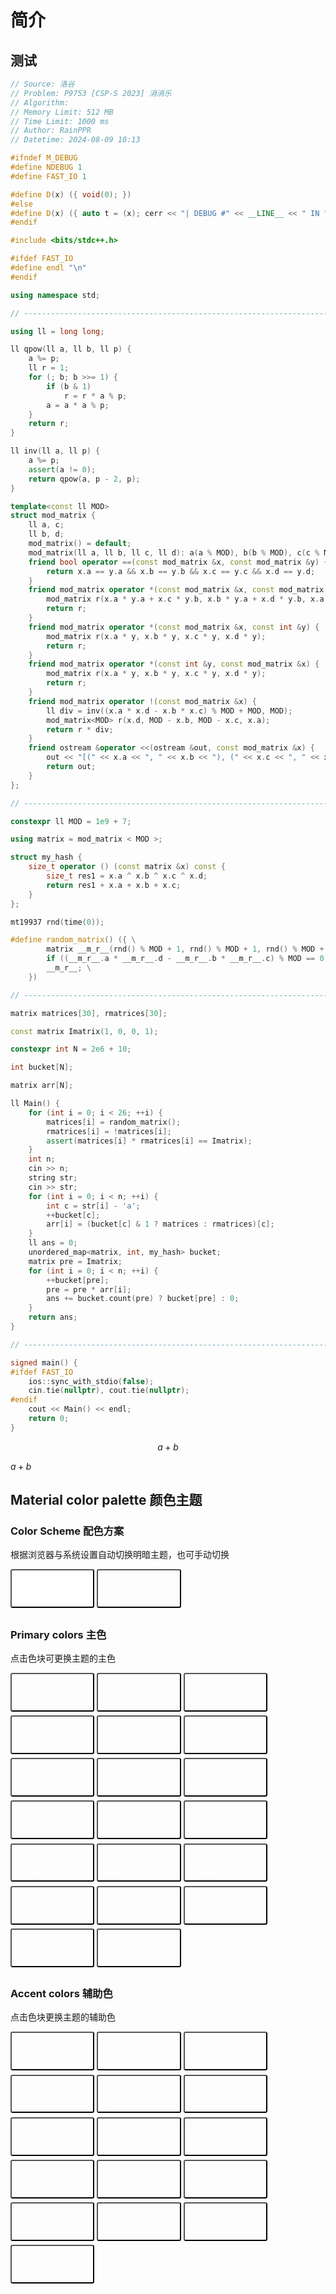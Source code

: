 # 简介

## 测试

```cpp
// Source: 洛谷
// Problem: P9753 [CSP-S 2023] 消消乐
// Algorithm:
// Memory Limit: 512 MB
// Time Limit: 1000 ms
// Author: RainPPR
// Datetime: 2024-08-09 10:13

#ifndef M_DEBUG
#define NDEBUG 1
#define FAST_IO 1

#define D(x) ({ void(0); })
#else
#define D(x) ({ auto t = (x); cerr << "| DEBUG #" << __LINE__ << " IN " << __FUNCTION__ << "() \t| \t" << #x << " = \t[" << t << "]\n"; void(0); })
#endif

#include <bits/stdc++.h>

#ifdef FAST_IO
#define endl "\n"
#endif

using namespace std;

// -----------------------------------------------------------------------------

using ll = long long;

ll qpow(ll a, ll b, ll p) {
	a %= p;
	ll r = 1;
	for (; b; b >>= 1) {
		if (b & 1)
			r = r * a % p;
		a = a * a % p;
	}
	return r;
}

ll inv(ll a, ll p) {
	a %= p;
	assert(a != 0);
	return qpow(a, p - 2, p);
}

template<const ll MOD>
struct mod_matrix {
	ll a, c;
	ll b, d;
	mod_matrix() = default;
	mod_matrix(ll a, ll b, ll c, ll d): a(a % MOD), b(b % MOD), c(c % MOD), d(d % MOD) {}
	friend bool operator ==(const mod_matrix &x, const mod_matrix &y) {
		return x.a == y.a && x.b == y.b && x.c == y.c && x.d == y.d;
	}
	friend mod_matrix operator *(const mod_matrix &x, const mod_matrix &y) {
		mod_matrix r(x.a * y.a + x.c * y.b, x.b * y.a + x.d * y.b, x.a * y.c + x.c * y.d, x.b * y.c + x.d * y.d);
		return r;
	}
	friend mod_matrix operator *(const mod_matrix &x, const int &y) {
		mod_matrix r(x.a * y, x.b * y, x.c * y, x.d * y);
		return r;
	}
	friend mod_matrix operator *(const int &y, const mod_matrix &x) {
		mod_matrix r(x.a * y, x.b * y, x.c * y, x.d * y);
		return r;
	}
	friend mod_matrix operator !(const mod_matrix &x) {
		ll div = inv((x.a * x.d - x.b * x.c) % MOD + MOD, MOD);
		mod_matrix<MOD> r(x.d, MOD - x.b, MOD - x.c, x.a);
		return r * div;
	}
	friend ostream &operator <<(ostream &out, const mod_matrix &x) {
		out << "[(" << x.a << ", " << x.b << "), (" << x.c << ", " << x.d << ")]";
		return out;
	}
};

// -----------------------------------------------------------------------------

constexpr ll MOD = 1e9 + 7;

using matrix = mod_matrix < MOD >;

struct my_hash {
	size_t operator () (const matrix &x) const {
		size_t res1 = x.a ^ x.b ^ x.c ^ x.d;
		return res1 + x.a + x.b + x.c;
	}
};

mt19937 rnd(time(0));

#define random_matrix() ({ \
		matrix __m_r__(rnd() % MOD + 1, rnd() % MOD + 1, rnd() % MOD + 1, rnd() % MOD + 1); \
		if ((__m_r__.a * __m_r__.d - __m_r__.b * __m_r__.c) % MOD == 0) ++__m_r__.a; \
		__m_r__; \
	})

// -----------------------------------------------------------------------------

matrix matrices[30], rmatrices[30];

const matrix Imatrix(1, 0, 0, 1);

constexpr int N = 2e6 + 10;

int bucket[N];

matrix arr[N];

ll Main() {
	for (int i = 0; i < 26; ++i) {
		matrices[i] = random_matrix();
		rmatrices[i] = !matrices[i];
		assert(matrices[i] * rmatrices[i] == Imatrix);
	}
	int n;
	cin >> n;
	string str;
	cin >> str;
	for (int i = 0; i < n; ++i) {
		int c = str[i] - 'a';
		++bucket[c];
		arr[i] = (bucket[c] & 1 ? matrices : rmatrices)[c];
	}
	ll ans = 0;
	unordered_map<matrix, int, my_hash> bucket;
	matrix pre = Imatrix;
	for (int i = 0; i < n; ++i) {
		++bucket[pre];
		pre = pre * arr[i];
		ans += bucket.count(pre) ? bucket[pre] : 0;
	}
	return ans;
}

// -----------------------------------------------------------------------------

signed main() {
#ifdef FAST_IO
	ios::sync_with_stdio(false);
	cin.tie(nullptr), cout.tie(nullptr);
#endif
	cout << Main() << endl;
	return 0;
}

```

$$
a+b
$$

$a+b$

## Material color palette 颜色主题

### Color Scheme 配色方案

根据浏览器与系统设置自动切换明暗主题，也可手动切换
<div class="tx-switch">
<button data-md-color-scheme="default"><code>Default</code></button>
<button data-md-color-scheme="slate"><code>Slate</code></button>
</div>
<script>
  var buttons = document.querySelectorAll("button[data-md-color-scheme]")
  Array.prototype.forEach.call(buttons, function(button) {
    button.addEventListener("click", function() {
      document.body.dataset.mdColorScheme = this.dataset.mdColorScheme;
      localStorage.setItem("data-md-color-scheme",this.dataset.mdColorScheme);
    })
  })
</script>

### Primary colors 主色

点击色块可更换主题的主色
<div class="tx-switch">
<button data-md-color-primary="red"><code>Red</code></button>
<button data-md-color-primary="pink"><code>Pink</code></button>
<button data-md-color-primary="purple"><code>Purple</code></button>
<button data-md-color-primary="deep-purple"><code>Deep Purple</code></button>
<button data-md-color-primary="indigo"><code>Indigo</code></button>
<button data-md-color-primary="blue"><code>Blue</code></button>
<button data-md-color-primary="light-blue"><code>Light Blue</code></button>
<button data-md-color-primary="cyan"><code>Cyan</code></button>
<button data-md-color-primary="teal"><code>Teal</code></button>
<button data-md-color-primary="green"><code>Green</code></button>
<button data-md-color-primary="light-green"><code>Light Green</code></button>
<button data-md-color-primary="lime"><code>Lime</code></button>
<button data-md-color-primary="yellow"><code>Yellow</code></button>
<button data-md-color-primary="amber"><code>Amber</code></button>
<button data-md-color-primary="orange"><code>Orange</code></button>
<button data-md-color-primary="deep-orange"><code>Deep Orange</code></button>
<button data-md-color-primary="brown"><code>Brown</code></button>
<button data-md-color-primary="grey"><code>Grey</code></button>
<button data-md-color-primary="blue-grey"><code>Blue Grey</code></button>
<button data-md-color-primary="white"><code>White</code></button>
</div>
<script>
  var buttons = document.querySelectorAll("button[data-md-color-primary]");
  Array.prototype.forEach.call(buttons, function(button) {
    button.addEventListener("click", function() {
      document.body.dataset.mdColorPrimary = this.dataset.mdColorPrimary;
      localStorage.setItem("data-md-color-primary",this.dataset.mdColorPrimary);
    })
  })
</script>

### Accent colors 辅助色

点击色块更换主题的辅助色
<div class="tx-switch">
<button data-md-color-accent="red"><code>Red</code></button>
<button data-md-color-accent="pink"><code>Pink</code></button>
<button data-md-color-accent="purple"><code>Purple</code></button>
<button data-md-color-accent="deep-purple"><code>Deep Purple</code></button>
<button data-md-color-accent="indigo"><code>Indigo</code></button>
<button data-md-color-accent="blue"><code>Blue</code></button>
<button data-md-color-accent="light-blue"><code>Light Blue</code></button>
<button data-md-color-accent="cyan"><code>Cyan</code></button>
<button data-md-color-accent="teal"><code>Teal</code></button>
<button data-md-color-accent="green"><code>Green</code></button>
<button data-md-color-accent="light-green"><code>Light Green</code></button>
<button data-md-color-accent="lime"><code>Lime</code></button>
<button data-md-color-accent="yellow"><code>Yellow</code></button>
<button data-md-color-accent="amber"><code>Amber</code></button>
<button data-md-color-accent="orange"><code>Orange</code></button>
<button data-md-color-accent="deep-orange"><code>Deep Orange</code></button>
</div>
<script>
  var buttons = document.querySelectorAll("button[data-md-color-accent]");
  Array.prototype.forEach.call(buttons, function(button) {
    button.addEventListener("click", function() {
      document.body.dataset.mdColorAccent = this.dataset.mdColorAccent;
      localStorage.setItem("data-md-color-accent",this.dataset.mdColorAccent);
    })
  })
</script>

<style>
button[data-md-color-accent]> code {
    background-color: var(--md-code-bg-color);
    color: var(--md-accent-fg-color);
  }
button[data-md-color-primary] > code {
    background-color: var(--md-code-bg-color);
    color: var(--md-primary-fg-color);
  }
button[data-md-color-primary='white'] > code {
    background-color: var(--md-primary-bg-color);
    color: var(--md-primary-fg-color);
  }
button[data-md-color-accent],button[data-md-color-primary],button[data-md-color-scheme]{
    width: 8.4rem;
    margin-bottom: .4rem;
    padding: 2.4rem .4rem .4rem;
    transition: background-color .25s,opacity .25s;
    border-radius: .2rem;
    color: #fff;
    font-size: .8rem;
    text-align: left;
    cursor: pointer;
}
button[data-md-color-accent]{
  background-color: var(--md-accent-fg-color);
}
button[data-md-color-primary]{
  background-color: var(--md-primary-fg-color);
}
button[data-md-color-scheme='default']{
  background-color: hsla(0, 0%, 100%, 1);
}
button[data-md-color-scheme='slate']{
  background-color: var(--md-default-bg-color);
}
button[data-md-color-accent]:hover, button[data-md-color-primary]:hover {
    opacity: .75;
}
</style>
